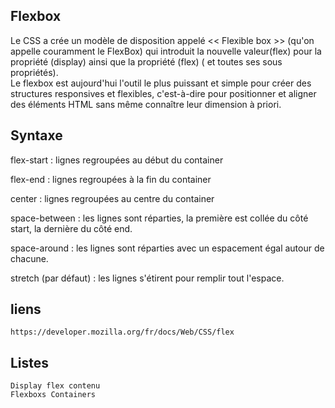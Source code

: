 ## Flexbox  
   Le CSS a crée un modèle de disposition appelé << Flexible box >> (qu'on appelle couramment le FlexBox) qui introduit la nouvelle valeur(flex) pour la propriété (display) ainsi que la propriété (flex)
   ( et toutes ses sous propriétés).  
   Le flexbox est  aujourd'hui l'outil le plus puissant et simple pour créer des structures responsives et flexibles, c'est-à-dire pour positionner et aligner des éléments HTML sans même connaître leur dimension à priori.
 
 
  ## Syntaxe
   flex-start : lignes regroupées au début du container
   
   flex-end : lignes regroupées à la fin du container
   
   center : lignes regroupées au centre du container
   
   space-between : les lignes sont réparties, la première est collée du côté start, la dernière du côté end.
   
   space-around : les lignes sont réparties avec un espacement égal autour de chacune.
   
   stretch (par défaut) : les lignes s'étirent pour remplir tout l'espace.
 
## liens 
    https://developer.mozilla.org/fr/docs/Web/CSS/flex
    
   
## Listes
    Display flex contenu 
    Flexboxs Containers 
    
    
          
        
    
